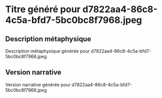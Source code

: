 # Titre généré pour d7822aa4-86c8-4c5a-bfd7-5bc0bc8f7968.jpeg

## Description métaphysique
Description métaphysique générée pour d7822aa4-86c8-4c5a-bfd7-5bc0bc8f7968.jpeg

## Version narrative
Version narrative générée pour d7822aa4-86c8-4c5a-bfd7-5bc0bc8f7968.jpeg
